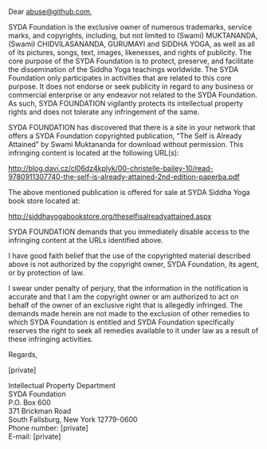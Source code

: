 Dear abuse@github.com,

SYDA Foundation is the exclusive owner of numerous trademarks, service marks, and copyrights, including, but not limited to (Swami) MUKTANANDA, (Swami) CHIDVILASANANDA, GURUMAYI and SIDDHA YOGA, as well as all of its pictures, songs, text, images, likenesses, and rights of publicity. The core purpose of the SYDA Foundation is to protect, preserve, and facilitate the dissemination of the Siddha Yoga teachings worldwide. The SYDA Foundation only participates in activities that are related to this core purpose. It does not endorse or seek publicity in regard to any business or commercial enterprise or any endeavor not related to the SYDA Foundation. As such, SYDA FOUNDATION vigilantly protects its intellectual property rights and does not tolerate any infringement of the same.

SYDA FOUNDATION has discovered that there is a site in your network that offers a SYDA Foundation copyrighted publication, “The Self is Already Attained” by Swami Muktananda for download without permission. This infringing content is located at the following URL(s):

http://blog.davi.cz/cl06dz4kplyk/00-christelle-bailey-10/read-9780911307740-the-self-is-already-attained-2nd-edition-paperba.pdf

The above mentioned publication is offered for sale at SYDA Siddha Yoga book store located at:

http://siddhayogabookstore.org/theselfisalreadyattained.aspx

SYDA FOUNDATION demands that you immediately disable access to the infringing content at the URLs identified above.

I have good faith belief that the use of the copyrighted material described above is not authorized by the copyright owner, SYDA Foundation, its agent, or by protection of law.

I swear under penalty of perjury, that the information in the notification is accurate and that I am the copyright owner or am authorized to act on behalf of the owner of an exclusive right that is allegedly infringed. The demands made herein are not made to the exclusion of other remedies to which SYDA Foundation is entitled and SYDA Foundation specifically reserves the right to seek all remedies available to it under law as a result of these infringing activities.

Regards,

[private]

Intellectual Property Department  
SYDA Foundation  
P.O. Box 600  
371 Brickman Road  
South Fallsburg, New York 12779-0600  
Phone number: [private]  
E-mail: [private]
